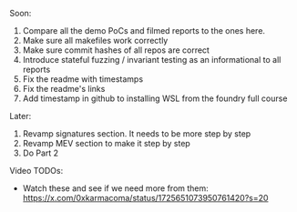 Soon:
1. Compare all the demo PoCs and filmed reports to the ones here.
2. Make sure all makefiles work correctly
3. Make sure commit hashes of all repos are correct
4. Introduce stateful fuzzing / invariant testing as an informational to all reports
5. Fix the readme with timestamps
6. Fix the readme's links
7. Add timestamp in github to installing WSL from the foundry full course

Later:
1. Revamp signatures section. It needs to be more step by step
2. Revamp MEV section to make it step by step
3. Do Part 2


Video TODOs:
- Watch these and see if we need more from them: https://x.com/0xkarmacoma/status/1725651073950761420?s=20